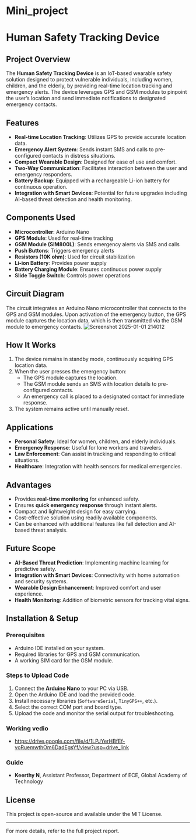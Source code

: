 # Mini_project
# Human Safety Tracking Device

## Project Overview
The **Human Safety Tracking Device** is an IoT-based wearable safety solution designed to protect vulnerable individuals, including women, children, and the elderly, by providing real-time location tracking and emergency alerts. The device leverages GPS and GSM modules to pinpoint the user’s location and send immediate notifications to designated emergency contacts.

## Features
- **Real-time Location Tracking**: Utilizes GPS to provide accurate location data.
- **Emergency Alert System**: Sends instant SMS and calls to pre-configured contacts in distress situations.
- **Compact Wearable Design**: Designed for ease of use and comfort.
- **Two-Way Communication**: Facilitates interaction between the user and emergency responders.
- **Battery Backup**: Equipped with a rechargeable Li-ion battery for continuous operation.
- **Integration with Smart Devices**: Potential for future upgrades including AI-based threat detection and health monitoring.

## Components Used
- **Microcontroller**: Arduino Nano
- **GPS Module**: Used for real-time tracking
- **GSM Module (SIM800L)**: Sends emergency alerts via SMS and calls
- **Push Buttons**: Triggers emergency alerts
- **Resistors (10K ohm)**: Used for circuit stabilization
- **Li-ion Battery**: Provides power supply
- **Battery Charging Module**: Ensures continuous power supply
- **Slide Toggle Switch**: Controls power operations

## Circuit Diagram
The circuit integrates an Arduino Nano microcontroller that connects to the GPS and GSM modules. Upon activation of the emergency button, the GPS module captures the location data, which is then transmitted via the GSM module to emergency contacts.
![Screenshot 2025-01-01 214012](https://github.com/user-attachments/assets/12621059-32d5-46d7-8c65-a4f6e470cc55)

## How It Works
1. The device remains in standby mode, continuously acquiring GPS location data.
2. When the user presses the emergency button:
   - The GPS module captures the location.
   - The GSM module sends an SMS with location details to pre-configured contacts.
   - An emergency call is placed to a designated contact for immediate response.
3. The system remains active until manually reset.

## Applications
- **Personal Safety**: Ideal for women, children, and elderly individuals.
- **Emergency Response**: Useful for lone workers and travelers.
- **Law Enforcement**: Can assist in tracking and responding to critical situations.
- **Healthcare**: Integration with health sensors for medical emergencies.

## Advantages
- Provides **real-time monitoring** for enhanced safety.
- Ensures **quick emergency response** through instant alerts.
- Compact and lightweight design for easy carrying.
- Cost-effective solution using readily available components.
- Can be enhanced with additional features like fall detection and AI-based threat analysis.

## Future Scope
- **AI-Based Threat Prediction**: Implementing machine learning for predictive safety.
- **Integration with Smart Devices**: Connectivity with home automation and security systems.
- **Wearable Design Enhancement**: Improved comfort and user experience.
- **Health Monitoring**: Addition of biometric sensors for tracking vital signs.

## Installation & Setup
### Prerequisites
- Arduino IDE installed on your system.
- Required libraries for GPS and GSM communication.
- A working SIM card for the GSM module.

### Steps to Upload Code
1. Connect the **Arduino Nano** to your PC via USB.
2. Open the Arduino IDE and load the provided code.
3. Install necessary libraries (`SoftwareSerial`, `TinyGPS++`, etc.).
4. Select the correct COM port and board type.
5. Upload the code and monitor the serial output for troubleshooting.
### Working vedio
- https://drive.google.com/file/d/1LPJYerHBfEf-voRuemwthOm6DadEgsYf/view?usp=drive_link
### Guide
- **Keerthy N**, Assistant Professor, Department of ECE, Global Academy of Technology

## License
This project is open-source and available under the MIT License.

---
For more details, refer to the full project report.

